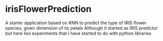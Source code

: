 # irisFlowerPrediction
A starter application based on KNN to predict the type of IRIS flower species, given dimension of its petals
Although it started as IRIS predictor but here lies experiments that I have started to do with python libraries
